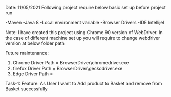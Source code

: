 Date: 11/05/2021
Following project require below basic set up before project run

-Maven
-Java 8
-Local environment variable
-Browser Drivers
-IDE Intellijel

Note: I have created this project using Chrome 90 version of WebDriver. 
        In the case of different machine set up you will require to change webdriver version at below folder path

Future maintenance:

1) Chrome Driver Path = BrowserDriver\\chromedriver.exe
2) firefox Driver Path = BrowserDriver\\geckodriver.exe
3) Edge Driver Path =

Task-1:
Feature: As User I want to Add product to Basket and remove from Basket successfully
